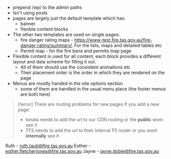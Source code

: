 - prepend /wp/ to the admin paths
- Isn't using posts
- pages are largely just the default template which has:
	- banner
	- flexible content blocks
- The other two templates are used on single pages:
	- fire danger rating maps - https://www-test.fire.tas.gov.au/fire-danger-rating/summary/. For the lists, maps and detailed tables etc
	- Permit map - for the fire bans and permits map page
- Flexible content is used for all content, each block provides a different layout and data scheme for filling it out.
	- All of them should use the consistent animations etc
	- Their placement order is the order in which they are rendered on the page
- Menus are mostly handed in the site options section
	- some of them are handled in the usual menu place (the footer menus are both here)

>[!error] There are routing problems for new pages
>If you add a new page:
>- Ionata needs to add the url to our CDN routing or the **public** wont see it
>- TFS needs to add the url to their internal F5 router or you wont **internally** see it

Ruth - ruth.tauti@fire.tas.gov.au
Esther - esther.fletcherjones@fire.tas.gov.au
Jayne - jayne.dobie@fire.tas.gov.au